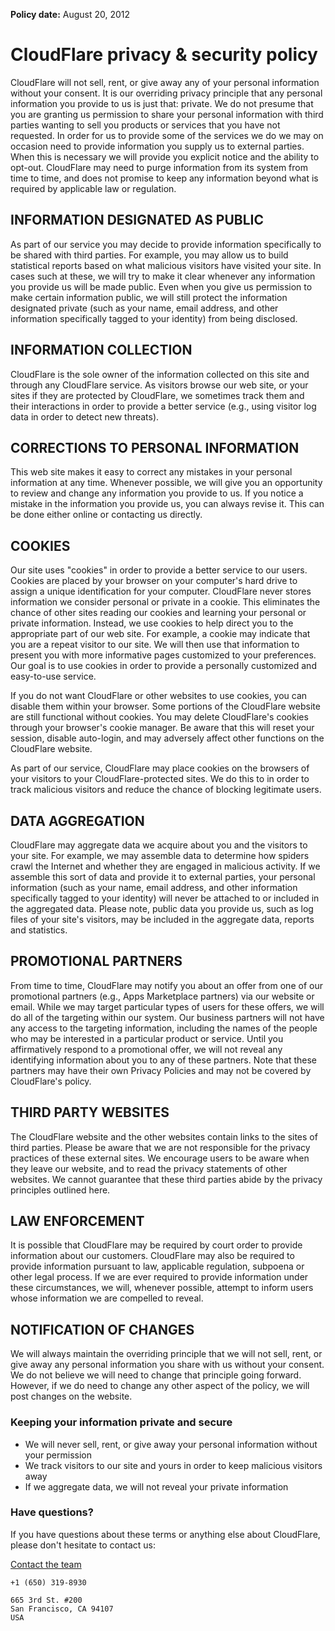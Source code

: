 **Policy date:** August 20, 2012

# CloudFlare privacy & security policy

CloudFlare will not sell, rent, or give away any of your personal information without your consent. It is our overriding privacy principle that any personal information you provide to us is just that: private. We do not presume that you are granting us permission to share your personal information with third parties wanting to sell you products or services that you have not requested. In order for us to provide some of the services we do we may on occasion need to provide information you supply us to external parties. When this is necessary we will provide you explicit notice and the ability to opt-out. CloudFlare may need to purge information from its system from time to time, and does not promise to keep any information beyond what is required by applicable law or regulation.

## INFORMATION DESIGNATED AS PUBLIC

As part of our service you may decide to provide information specifically to be shared with third parties. For example, you may allow us to build statistical reports based on what malicious visitors have visited your site. In cases such at these, we will try to make it clear whenever any information you provide us will be made public. Even when you give us permission to make certain information public, we will still protect the information designated private (such as your name, email address, and other information specifically tagged to your identity) from being disclosed.</h3> 

## INFORMATION COLLECTION

CloudFlare is the sole owner of the information collected on this site and through any CloudFlare service. As visitors browse our web site, or your sites if they are protected by CloudFlare, we sometimes track them and their interactions in order to provide a better service (e.g., using visitor log data in order to detect new threats).

## CORRECTIONS TO PERSONAL INFORMATION

This web site makes it easy to correct any mistakes in your personal information at any time. Whenever possible, we will give you an opportunity to review and change any information you provide to us. If you notice a mistake in the information you provide us, you can always revise it. This can be done either online or contacting us directly.

## COOKIES

Our site uses "cookies" in order to provide a better service to our users. Cookies are placed by your browser on your computer's hard drive to assign a unique identification for your computer. CloudFlare never stores information we consider personal or private in a cookie. This eliminates the chance of other sites reading our cookies and learning your personal or private information. Instead, we use cookies to help direct you to the appropriate part of our web site. For example, a cookie may indicate that you are a repeat visitor to our site. We will then use that information to present you with more informative pages customized to your preferences. Our goal is to use cookies in order to provide a personally customized and easy-to-use service.

If you do not want CloudFlare or other websites to use cookies, you can disable them within your browser. Some portions of the CloudFlare website are still functional without cookies. You may delete CloudFlare's cookies through your browser's cookie manager. Be aware that this will reset your session, disable auto-login, and may adversely affect other functions on the CloudFlare website.

As part of our service, CloudFlare may place cookies on the browsers of your visitors to your CloudFlare-protected sites. We do this to in order to track malicious visitors and reduce the chance of blocking legitimate users.

## DATA AGGREGATION

CloudFlare may aggregate data we acquire about you and the visitors to your site. For example, we may assemble data to determine how spiders crawl the Internet and whether they are engaged in malicious activity. If we assemble this sort of data and provide it to external parties, your personal information (such as your name, email address, and other information specifically tagged to your identity) will never be attached to or included in the aggregated data. Please note, public data you provide us, such as log files of your site's visitors, may be included in the aggregate data, reports and statistics.

## PROMOTIONAL PARTNERS

From time to time, CloudFlare may notify you about an offer from one of our promotional partners (e.g., Apps Marketplace partners) via our website or email. While we may target particular types of users for these offers, we will do all of the targeting within our system. Our business partners will not have any access to the targeting information, including the names of the people who may be interested in a particular product or service. Until you affirmatively respond to a promotional offer, we will not reveal any identifying information about you to any of these partners. Note that these partners may have their own Privacy Policies and may not be covered by CloudFlare's policy.

## THIRD PARTY WEBSITES

The CloudFlare website and the other websites contain links to the sites of third parties. Please be aware that we are not responsible for the privacy practices of these external sites. We encourage users to be aware when they leave our website, and to read the privacy statements of other websites. We cannot guarantee that these third parties abide by the privacy principles outlined here.

## LAW ENFORCEMENT

It is possible that CloudFlare may be required by court order to provide information about our customers. CloudFlare may also be required to provide information pursuant to law, applicable regulation, subpoena or other legal process. If we are ever required to provide information under these circumstances, we will, whenever possible, attempt to inform users whose information we are compelled to reveal.

## NOTIFICATION OF CHANGES

We will always maintain the overriding principle that we will not sell, rent, or give away any personal information you share with us without your consent. We do not believe we will need to change that principle going forward. However, if we do need to change any other aspect of the policy, we will post changes on the website.</div>

### Keeping your information private and secure

* We will never sell, rent, or give away your personal information without your permission
* We track visitors to our site and yours in order to keep malicious visitors away
* If we aggregate data, we will not reveal your private information

### Have questions?

If you have questions about these terms or anything else about CloudFlare, please don't hesitate to contact us:

[Contact the team][1]

    +1 (650) 319-8930

    665 3rd St. #200  
    San Francisco, CA 94107  
    USA

 [1]: http://support.cloudflare.com/
